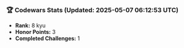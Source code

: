 ### 🏆 Codewars Stats (Updated: 2025-05-07 06:12:53 UTC)

- **Rank:** 8 kyu
- **Honor Points:** 3
- **Completed Challenges:** 1
